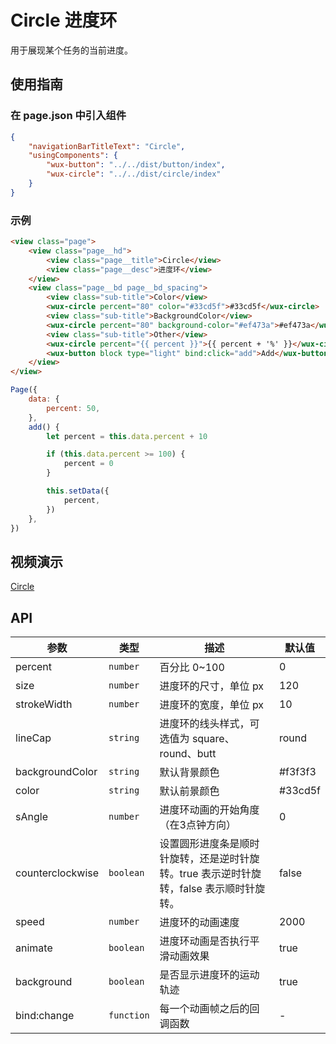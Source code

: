 # Circle 进度环

用于展现某个任务的当前进度。

## 使用指南

### 在 page.json 中引入组件

```json
{
    "navigationBarTitleText": "Circle",
    "usingComponents": {
        "wux-button": "../../dist/button/index",
        "wux-circle": "../../dist/circle/index"
    }
}
```

### 示例

```html
<view class="page">
    <view class="page__hd">
        <view class="page__title">Circle</view>
        <view class="page__desc">进度环</view>
    </view>
    <view class="page__bd page__bd_spacing">
        <view class="sub-title">Color</view>
        <wux-circle percent="80" color="#33cd5f">#33cd5f</wux-circle>
        <view class="sub-title">BackgroundColor</view>
        <wux-circle percent="80" background-color="#ef473a">#ef473a</wux-circle>
        <view class="sub-title">Other</view>
        <wux-circle percent="{{ percent }}">{{ percent + '%' }}</wux-circle>
        <wux-button block type="light" bind:click="add">Add</wux-button>
    </view>
</view>
```

```js
Page({
    data: {
        percent: 50,
    },
    add() {
        let percent = this.data.percent + 10

        if (this.data.percent >= 100) {
            percent = 0
        }

        this.setData({
            percent,
        })
    },
})
```

## 视频演示

[Circle](./_media/circle.mp4 ':include :type=iframe width=375px height=667px')

## API

| 参数 | 类型 | 描述 | 默认值 |
| --- | --- | --- | --- |
| percent | <code>number</code> | 百分比 0~100 | 0 |
| size | <code>number</code> | 进度环的尺寸，单位 px | 120 |
| strokeWidth | <code>number</code> | 进度环的宽度，单位 px | 10 |
| lineCap | <code>string</code> | 进度环的线头样式，可选值为 square、round、butt | round |
| backgroundColor | <code>string</code> | 默认背景颜色 | #f3f3f3 |
| color | <code>string</code> | 默认前景颜色 | #33cd5f |
| sAngle | <code>number</code> | 进度环动画的开始角度（在3点钟方向） | 0 |
| counterclockwise | <code>boolean</code> | 设置圆形进度条是顺时针旋转，还是逆时针旋转。true 表示逆时针旋转，false 表示顺时针旋转。 | false |
| speed | <code>number</code> | 进度环的动画速度 | 2000 |
| animate | <code>boolean</code> | 进度环动画是否执行平滑动画效果 | true |
| background | <code>boolean</code> | 是否显示进度环的运动轨迹 | true |
| bind:change | <code>function</code> | 每一个动画帧之后的回调函数| - |